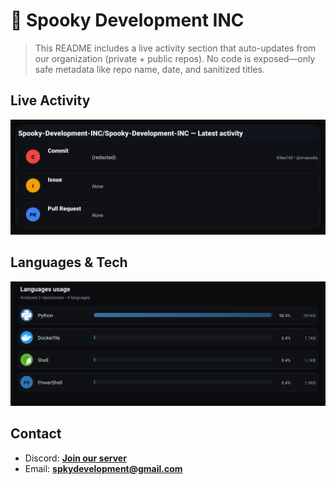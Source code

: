 # 👻 Spooky Development INC

> This README includes a live activity section that auto-updates from our organization (private + public repos). No code is exposed—only safe metadata like repo name, date, and sanitized titles.

## Live Activity
![Repo Snapshot](./assets/repo-snapshot.svg?v=354ade0ea3)

## Languages & Tech
![Languages Usage](./assets/languages.svg?v=2629f14f26)

## Contact
- Discord: **[Join our server](https://discord.gg/XYspZgEEJb)**
- Email: **spkydevelopment@gmail.com**
